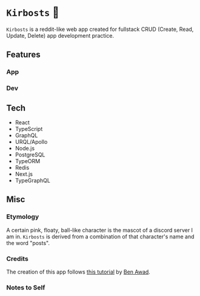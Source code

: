 # `Kirbosts` 👾

`Kirbosts` is a reddit-like web app created for fullstack CRUD (Create, Read, Update, Delete) app development practice. 

## Features

### App

### Dev

## Tech

- React
- TypeScript
- GraphQL
- URQL/Apollo
- Node.js
- PostgreSQL
- TypeORM
- Redis
- Next.js
- TypeGraphQL

## Misc

### Etymology

A certain pink, floaty, ball-like character is the mascot of a discord server I am in. `Kirbosts` is derived from a combination of that character's name and the word "posts".

### Credits

The creation of this app follows [this tutorial](https://youtu.be/I6ypD7qv3Z8) by [Ben Awad](https://www.youtube.com/c/BenAwad97).

### Notes to Self